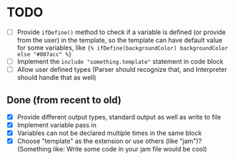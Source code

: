 # TODO

- [ ] Provide `ifDefine()` method to check if a variable is defined (or provide from the user) in the template,
      so the template can have default value for some variables, like `{% ifDefine(backgroundColor) backgroundColor else "#007acc" %}`
- [ ] Implement the `include "something.template"` statement in code block
- [ ] Allow user defined types (Parser should recognize that, and Interpreter should handle that as well)

## Done (from recent to old)

- [x] Provide different output types, standard output as well as write to file
- [x] Implement variable pass in
- [x] Variables can not be declared multiple times in the same block
- [x] Choose "template" as the extension or use others (like "jam")? (Something like: Write some code in your jam file
  would be cool)
